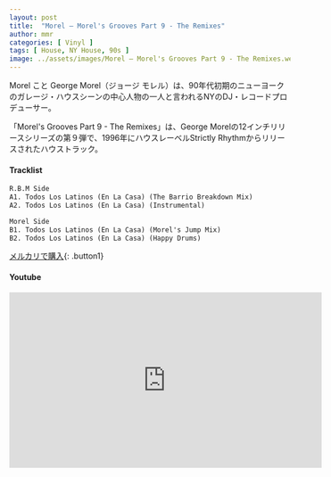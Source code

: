 ```yaml
---
layout: post
title:  "Morel – Morel's Grooves Part 9 - The Remixes"
author: mmr
categories: [ Vinyl ]
tags: [ House, NY House, 90s ]
image: ../assets/images/Morel – Morel's Grooves Part 9 - The Remixes.webp
---
```


Morel こと George Morel（ジョージ モレル）は、90年代初期のニューヨークのガレージ・ハウスシーンの中心人物の一人と言われるNYのDJ・レコードプロデューサー。

「Morel's Grooves Part 9 - The Remixes」は、George Morelの12インチリリースシリーズの第９弾で、1996年にハウスレーベルStrictly Rhythmからリリースされたハウストラック。

#### Tracklist
```md
R.B.M Side
A1. Todos Los Latinos (En La Casa) (The Barrio Breakdown Mix)
A2. Todos Los Latinos (En La Casa) (Instrumental)

Morel Side
B1. Todos Los Latinos (En La Casa) (Morel's Jump Mix)
B2. Todos Los Latinos (En La Casa) (Happy Drums)
```

[メルカリで購入](https://jp.mercari.com/item/m13213347541?afid=6142608987){: .button1}

#### Youtube 
<iframe width="560" height="315" src="https://www.youtube.com/embed/UhyCoFtN1YQ?si=ftarQB-GKUePsdEO" title="YouTube video player" frameborder="0" allow="accelerometer; autoplay; clipboard-write; encrypted-media; gyroscope; picture-in-picture; web-share" referrerpolicy="strict-origin-when-cross-origin" allowfullscreen></iframe>